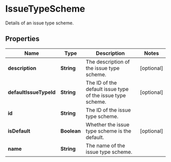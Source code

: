 

# IssueTypeScheme

Details of an issue type scheme.

## Properties

| Name | Type | Description | Notes |
|------------ | ------------- | ------------- | -------------|
|**description** | **String** | The description of the issue type scheme. |  [optional] |
|**defaultIssueTypeId** | **String** | The ID of the default issue type of the issue type scheme. |  [optional] |
|**id** | **String** | The ID of the issue type scheme. |  |
|**isDefault** | **Boolean** | Whether the issue type scheme is the default. |  [optional] |
|**name** | **String** | The name of the issue type scheme. |  |



